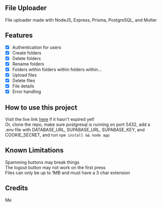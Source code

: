 File Uploader
-------------

File uploader made with NodeJS, Express, Prisma, PostgreSQL, and Multer

Features
--------

- [x] Authentication for users
- [x] Create folders 
- [x] Delete folders
- [x] Rename folders
- [x] Folders within folders within folders within...
- [x] Upload files
- [x] Delete files
- [x] File details
- [x] Error handling

How to use this project
-----------------------

Visit the live link [here](https://file-uploader-production-2820.up.railway.app/) if it hasn't expired yet!  
Or, clone the repo, make sure postgresql is running on port 5432, add a .env file with DATABASE_URL, SUPABASE_URL, SUPABASE_KEY, and COOKIE_SECRET, and run `npm install && node app`

Known Limitations
-----------------

Spamming buttons may break things  
The logout button may not work on the first press  
Files can only be up to 1MB and must have a 3 char extension

Credits
-------

Me

